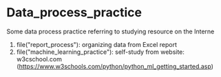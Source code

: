 # Data_process_practice
Some data process practice referring to studying resource on the Interne
1. file("report_process"): organizing data from Excel report
2. file("machine_learning_practice"): self-study from website: w3cschool.com (https://www.w3schools.com/python/python_ml_getting_started.asp)
